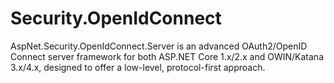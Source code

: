 # Security.OpenIdConnect
AspNet.Security.OpenIdConnect.Server is an advanced OAuth2/OpenID Connect server framework for both ASP.NET Core 1.x/2.x and OWIN/Katana 3.x/4.x, designed to offer a low-level, protocol-first approach.
